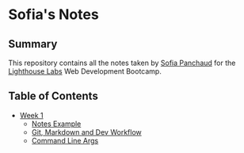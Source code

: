 # Sofia's Notes

## Summary
This repository contains all the notes taken by [Sofia Panchaud](https://github.com/SofPan/) for the [Lighthouse Labs](https://www.lighthouselabs.ca/) Web Development Bootcamp.

## Table of Contents
* [Week 1](/Week_1)
  * [Notes Example](/Week_1/notes-exercise-example)
  * [Git, Markdown and Dev Workflow](/Week_1/markdown-and-dev-workflow/)
  * [Command Line Args](/Week_1/command-line-args/)
